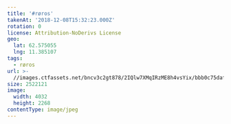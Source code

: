 ```yaml
---
title: '#røros'
takenAt: '2018-12-08T15:32:23.000Z'
rotation: 0
license: Attribution-NoDerivs License
geo:
  lat: 62.575055
  lng: 11.385107
tags:
  - røros
url: >-
  //images.ctfassets.net/bncv3c2gt878/2IQlw7XMqIRzME8h4vsYix/bbb0c75dafebe4eaa07abb1cd75a2955/rros_45635550754_o
size: 2522121
image:
  width: 4032
  height: 2268
contentType: image/jpeg
---
```


